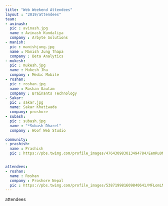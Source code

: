 ```yaml
---
title: "Web Weekend Attendees"
layout : "2019/attendees"
team:
- avinash:
  pic : avinash.jpg
  name : Avinash Kundaliya
  company : Arbyte Solutions
- manish:
  pic : manishjung.jpg
  name : Manish Jung Thapa 
  company : Beta Analytics
- mukesh:
  pic : mukesh.jpg
  name : Mukesh Jha
  company : Medic Mobile
- roshan:
  pic : roshan.jpg
  name : Roshan Gautam
  company : Brainants Technology
- Sakar:
  pic : sakar.jpg
  name: Sakar Khatiwada
  company: proshore
- subash:
  pic : subash.jpg
  name : "*Subash Dharel"
  company : Woof Web Studio

community:
- prashish:
  name : Prashish
  pic : https://pbs.twimg.com/profile_images/476430983013494784/EemRuON__400x400.jpeg


attendees:
- roshan:
  name : Roshan
  company : Proshore Nepal
  pic : https://pbs.twimg.com/profile_images/538719981609840641/MFLomLMK_400x400.jpeg
---
```

attendees